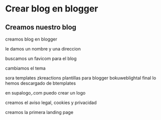 # Crear blog en blogger

## Creamos nuestro blog

creamos blog en blogger

le damos un nombre y una direccion

buscamos un favicom para el blog

cambiamos el tema

sora templates
zkreactions
plantillas para blogger
bokuweblightal final lo hemos descargado de btemplates

en supalogo,.com puedo crear un logo


creamos el aviso legal, cookies y privacidad

creamos la primera landing page



